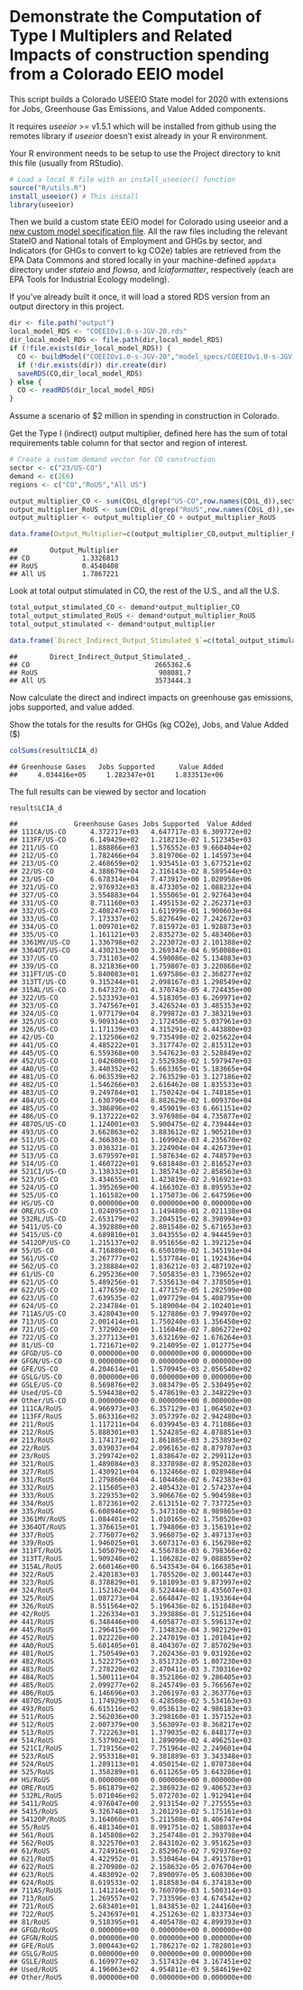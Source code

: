# Demonstrate the Computation of Type I Multiplers and Related Impacts of construction spending from a Colorado EEIO model

This script builds a Colorado USEEIO State model for 2020 with
extensions for Jobs, Greenhouse Gas Emissions, and Value Added
components.

It requires *useeior* \>= v1.5.1 which will be installed from github
using the remotes library if *useeior* doesn’t exist already in your R
environment.

Your R environment needs to be setup to use the Project directory to
knit this file (usually from RStudio).

``` r
# Load a local R file with an install_useeior() function
source("R/utils.R")
install_useeior() # This install
library(useeior)
```

Then we build a custom state EEIO model for Colorado using useeior and a
[new custom model specification
file](model_specs/COEEIOv1.0-s-JGV-20.yml). All the raw files including
the relevant StateIO and National totals of Employment and GHGs by
sector, and Indicators (for GHGs to convert to kg CO2e) tables are
retrieved from the EPA Data Commons and stored locally in your
machine-defined `appdata` directory under *stateio* and *flowsa*, and
*lciaformatter*, respectively (each are EPA Tools for Industrial Ecology
modeling).

If you’ve already built it once, it will load a stored RDS version from
an output directory in this project.

``` r
dir <- file.path("output")
local_model_RDS <- "COEEIOv1.0-s-JGV-20.rds"
dir_local_model_RDS <- file.path(dir,local_model_RDS)
if (!file.exists(dir_local_model_RDS)) {
  CO <- buildModel("COEEIOv1.0-s-JGV-20","model_specs/COEEIOv1.0-s-JGV-20.yml")  
  if (!dir.exists(dir)) dir.create(dir)
  saveRDS(CO,dir_local_model_RDS)
} else {
  CO <- readRDS(dir_local_model_RDS)
}
```

Assume a scenario of \$2 million in spending in construction in
Colorado.

Get the Type I (indirect) output multiplier, defined here has the sum of
total requirements table column for that sector and region of interest.

``` r
# Create a custom demand vector for CO construction
sector <- c("23/US-CO")
demand <- c(2E6)
regions <- c("CO","RoUS","All US")

output_multiplier_CO <- sum(CO$L_d[grep("US-CO",row.names(CO$L_d)),sector])
output_multiplier_RoUS <- sum(CO$L_d[grep("RoUS",row.names(CO$L_d)),sector])
output_multiplier <- output_multiplier_CO + output_multiplier_RoUS

data.frame(Output_Multiplier=c(output_multiplier_CO,output_multiplier_RoUS,output_multiplier), row.names=regions)
```

    ##        Output_Multiplier
    ## CO             1.3326813
    ## RoUS           0.4540408
    ## All US         1.7867221

Look at total output stimulated in CO, the rest of the U.S., and all the
U.S.

``` r
total_output_stimulated_CO <- demand*output_multiplier_CO
total_output_stimulated_RoUS <- demand*output_multiplier_RoUS
total_output_stimulated <- demand*output_multiplier

data.frame(`Direct_Indirect_Output_Stimulated_$`=c(total_output_stimulated_CO,total_output_stimulated_RoUS,total_output_stimulated), row.names=regions)
```

    ##        Direct_Indirect_Output_Stimulated_.
    ## CO                               2665362.6
    ## RoUS                              908081.7
    ## All US                           3573444.3

Now calculate the direct and indirect impacts on greenhouse gas
emissions, jobs supported, and value added.

Show the totals for the results for GHGs (kg CO2e), Jobs, and Value
Added (\$)

``` r
colSums(result$LCIA_d)
```

    ## Greenhouse Gases   Jobs Supported      Value Added 
    ##     4.034416e+05     1.282347e+01     1.833513e+06

The full results can be viewed by sector and location

``` r
result$LCIA_d
```

    ##              Greenhouse Gases Jobs Supported  Value Added
    ## 111CA/US-CO      4.372717e+03   4.647717e-03 6.309772e+02
    ## 113FF/US-CO      6.149429e+02   1.218213e-02 1.512345e+03
    ## 211/US-CO        1.888866e+03   1.576552e-03 9.660404e+02
    ## 212/US-CO        1.782466e+04   3.819706e-02 1.145973e+04
    ## 213/US-CO        2.468659e+02   1.935451e-03 3.677521e+02
    ## 22/US-CO         4.388679e+04   2.316143e-02 8.589544e+03
    ## 23/US-CO         6.678314e+04   7.473917e+00 1.020958e+06
    ## 321/US-CO        2.976932e+03   8.473305e-02 1.088232e+04
    ## 327/US-CO        3.554883e+04   1.555065e-01 2.927643e+04
    ## 331/US-CO        8.711160e+03   1.495153e-02 2.262371e+03
    ## 332/US-CO        2.408247e+03   1.611999e-01 1.900603e+04
    ## 333/US-CO        7.173337e+02   5.827649e-02 7.242672e+03
    ## 334/US-CO        1.009701e+02   7.815972e-03 1.928873e+03
    ## 335/US-CO        1.161121e+03   2.835273e-02 5.483406e+03
    ## 3361MV/US-CO     1.336798e+02   2.223072e-03 2.101388e+02
    ## 3364OT/US-CO     4.430213e+00   3.269347e-04 6.950088e+01
    ## 337/US-CO        3.731103e+02   4.590086e-02 5.134083e+03
    ## 339/US-CO        8.321836e+00   1.759807e-03 3.220868e+02
    ## 311FT/US-CO      5.840083e+01   1.697586e-03 2.368277e+02
    ## 313TT/US-CO      9.315244e+01   2.098167e-03 1.298549e+02
    ## 315AL/US-CO      3.647327e-01   4.370743e-05 4.724435e+00
    ## 322/US-CO        2.523393e+03   4.518305e-03 6.269971e+02
    ## 323/US-CO        3.747567e+01   3.426524e-03 3.485353e+02
    ## 324/US-CO        1.977179e+04   8.799872e-03 7.383219e+03
    ## 325/US-CO        9.909314e+03   2.172450e-02 5.037961e+03
    ## 326/US-CO        1.171139e+03   4.315291e-02 6.443880e+03
    ## 42/US-CO         2.132506e+02   9.735498e-02 2.025622e+04
    ## 441/US-CO        4.485222e+01   3.317747e-02 2.815312e+03
    ## 445/US-CO        6.559368e+00   3.547623e-03 2.528849e+02
    ## 452/US-CO        1.042600e+01   2.552938e-02 1.597947e+03
    ## 4A0/US-CO        3.440352e+02   5.663365e-01 5.183665e+04
    ## 481/US-CO        6.063539e+02   2.763529e-03 3.127186e+02
    ## 482/US-CO        1.546266e+03   2.616462e-08 1.835533e+03
    ## 483/US-CO        9.249784e+01   1.750242e-04 1.748185e+01
    ## 484/US-CO        1.630790e+04   8.882629e-02 1.009370e+04
    ## 485/US-CO        3.386896e+02   9.459019e-03 6.661151e+02
    ## 486/US-CO        9.137222e+02   3.976986e-04 4.735877e+02
    ## 487OS/US-CO      1.124001e+03   5.900475e-02 4.739444e+03
    ## 493/US-CO        3.662863e+02   3.883612e-02 1.905210e+03
    ## 511/US-CO        4.366303e-01   1.169902e-03 4.235670e+02
    ## 512/US-CO        3.036321e-01   3.224904e-04 4.426739e+01
    ## 513/US-CO        3.679597e+01   1.587634e-02 4.748579e+03
    ## 514/US-CO        1.460722e+01   9.681848e-03 2.816527e+03
    ## 521CI/US-CO      3.138332e+01   1.385743e-02 2.858563e+03
    ## 523/US-CO        3.434655e+01   1.423819e-02 2.916921e+03
    ## 524/US-CO        1.395269e+00   4.166302e-03 8.895953e+02
    ## 525/US-CO        1.161582e+00   1.175073e-06 2.647596e+00
    ## HS/US-CO         0.000000e+00   0.000000e+00 0.000000e+00
    ## ORE/US-CO        1.024095e+03   1.149480e-01 2.021138e+04
    ## 532RL/US-CO      2.653179e+02   3.204515e-02 8.398994e+03
    ## 5411/US-CO       4.392880e+00   2.801548e-02 5.671653e+03
    ## 5415/US-CO       4.689810e+01   3.043555e-02 4.944459e+03
    ## 5412OP/US-CO     1.215137e+02   8.951656e-02 1.392125e+04
    ## 55/US-CO         4.716880e+01   6.650109e-02 1.345191e+04
    ## 561/US-CO        3.267777e+02   1.537784e-01 1.192436e+04
    ## 562/US-CO        3.238884e+02   1.836212e-03 2.487192e+02
    ## 61/US-CO         6.295236e+00   7.505835e-03 1.739652e+02
    ## 621/US-CO        5.489256e-01   7.535613e-04 7.378505e+01
    ## 622/US-CO        1.477659e-02   1.477157e-05 1.282599e+00
    ## 623/US-CO        7.639535e-02   1.097729e-04 5.408795e+00
    ## 624/US-CO        2.234784e-01   5.189004e-04 2.102401e+01
    ## 711AS/US-CO      3.428043e+00   5.127886e-03 7.994970e+02
    ## 713/US-CO        2.001414e+01   1.750240e-03 1.356450e+02
    ## 721/US-CO        7.372902e+00   1.116046e-02 7.806272e+02
    ## 722/US-CO        3.277113e+01   3.632169e-02 1.676264e+03
    ## 81/US-CO         1.721671e+02   9.214095e-02 1.012775e+04
    ## GFGD/US-CO       0.000000e+00   0.000000e+00 0.000000e+00
    ## GFGN/US-CO       0.000000e+00   0.000000e+00 0.000000e+00
    ## GFE/US-CO        4.204614e+01   1.570945e-03 2.056540e+02
    ## GSLG/US-CO       0.000000e+00   0.000000e+00 0.000000e+00
    ## GSLE/US-CO       8.569876e+02   3.083479e-05 2.530495e+02
    ## Used/US-CO       5.594438e+02   5.478619e-03 2.348229e+03
    ## Other/US-CO      0.000000e+00   0.000000e+00 0.000000e+00
    ## 111CA/RoUS       4.966973e+03   6.357129e-03 1.064502e+03
    ## 113FF/RoUS       5.863316e+02   3.057397e-02 2.942480e+03
    ## 211/RoUS         1.117211e+04   6.039945e-03 4.711086e+03
    ## 212/RoUS         5.888301e+03   1.524285e-02 4.878851e+03
    ## 213/RoUS         3.174171e+02   1.861885e-03 3.253893e+02
    ## 22/RoUS          3.039037e+04   2.096163e-02 8.879707e+03
    ## 23/RoUS          3.299742e+02   1.838647e-02 2.299112e+03
    ## 321/RoUS         1.489084e+03   8.337898e-02 8.952028e+03
    ## 327/RoUS         1.430921e+04   6.132466e-02 1.028948e+04
    ## 331/RoUS         1.279860e+04   4.104468e-02 6.742383e+03
    ## 332/RoUS         2.115605e+03   2.405432e-01 2.574237e+04
    ## 333/RoUS         3.229353e+02   3.906676e-02 5.904598e+03
    ## 334/RoUS         1.872361e+02   2.613151e-02 7.737725e+03
    ## 335/RoUS         6.608946e+02   5.347310e-02 8.989865e+03
    ## 3361MV/RoUS      1.084401e+02   1.010165e-02 1.750520e+03
    ## 3364OT/RoUS      1.376615e+01   1.794806e-03 3.156191e+02
    ## 337/RoUS         2.776077e+02   3.966075e-02 3.497137e+03
    ## 339/RoUS         1.946025e+01   3.607317e-03 6.156298e+02
    ## 311FT/RoUS       1.505079e+02   4.556783e-03 6.798366e+02
    ## 313TT/RoUS       1.909240e+02   1.106282e-02 9.088859e+02
    ## 315AL/RoUS       2.660146e+00   6.543543e-04 6.166385e+01
    ## 322/RoUS         2.420183e+03   1.785520e-02 3.001447e+03
    ## 323/RoUS         8.378829e+01   9.181093e-03 9.873997e+02
    ## 324/RoUS         1.152162e+04   8.522444e-03 8.435607e+03
    ## 325/RoUS         1.087273e+04   2.664847e-02 1.193364e+04
    ## 326/RoUS         8.551564e+02   5.196436e-02 6.151848e+03
    ## 42/RoUS          1.226334e+03   3.393886e-01 7.512516e+04
    ## 441/RoUS         6.348446e+00   4.605877e-03 5.596137e+02
    ## 445/RoUS         1.296415e+00   7.134832e-04 3.982129e+01
    ## 452/RoUS         1.022220e+00   2.247019e-03 1.201041e+02
    ## 4A0/RoUS         5.601405e+01   8.404307e-02 7.857029e+03
    ## 481/RoUS         1.750549e+03   7.202436e-03 9.031926e+02
    ## 482/RoUS         1.522275e+03   3.851732e-05 1.807230e+03
    ## 483/RoUS         7.278220e+02   2.470411e-03 3.730316e+02
    ## 484/RoUS         1.500111e+04   8.352186e-02 9.286405e+03
    ## 485/RoUS         2.099277e+02   8.245749e-03 5.766567e+02
    ## 486/RoUS         6.146696e+03   3.206197e-03 2.363776e+03
    ## 487OS/RoUS       1.174929e+03   6.428508e-02 5.534163e+03
    ## 493/RoUS         6.615116e+02   9.053613e-02 4.986183e+03
    ## 511/RoUS         2.562036e+00   3.298160e-03 1.357152e+03
    ## 512/RoUS         2.007379e+00   3.563097e-03 8.368217e+02
    ## 513/RoUS         7.722263e+01   1.379035e-02 6.848177e+03
    ## 514/RoUS         3.537902e+01   1.289090e-02 4.496251e+03
    ## 521CI/RoUS       1.719156e+02   7.751964e-02 2.249601e+04
    ## 523/RoUS         2.953318e+01   9.381889e-03 3.343348e+03
    ## 524/RoUS         1.289113e+01   4.050154e-02 1.070738e+04
    ## 525/RoUS         1.358289e+01   6.611265e-05 3.643286e+01
    ## HS/RoUS          0.000000e+00   0.000000e+00 0.000000e+00
    ## ORE/RoUS         5.861879e+02   2.386923e-02 9.406523e+03
    ## 532RL/RoUS       5.071046e+02   5.072703e-02 1.912941e+04
    ## 5411/RoUS        4.976047e+00   2.913154e-02 7.275555e+03
    ## 5415/RoUS        9.326748e+01   3.201291e-02 5.175161e+03
    ## 5412OP/RoUS      3.164060e+03   5.211508e-01 8.406747e+04
    ## 55/RoUS          6.481340e+01   8.991751e-02 1.588037e+04
    ## 561/RoUS         8.145808e+02   3.254748e-01 2.393798e+04
    ## 562/RoUS         8.322570e+03   2.843102e-02 3.951625e+03
    ## 61/RoUS          4.724916e+01   2.852967e-02 7.929376e+02
    ## 621/RoUS         4.422952e-01   3.530464e-04 3.491578e+01
    ## 622/RoUS         8.270980e-02   2.158632e-05 2.076704e+00
    ## 623/RoUS         4.483092e-02   7.890097e-05 3.608306e+00
    ## 624/RoUS         8.619533e-02   1.818583e-04 6.374183e+00
    ## 711AS/RoUS       1.141214e+01   9.760709e-03 1.500314e+03
    ## 713/RoUS         1.269557e+02   7.733596e-03 4.674542e+02
    ## 721/RoUS         2.683401e+01   1.843853e-02 1.244160e+03
    ## 722/RoUS         5.243697e+01   4.251263e-02 1.833734e+03
    ## 81/RoUS          9.518395e+01   4.405478e-02 4.899393e+03
    ## GFGD/RoUS        0.000000e+00   0.000000e+00 0.000000e+00
    ## GFGN/RoUS        0.000000e+00   0.000000e+00 0.000000e+00
    ## GFE/RoUS         3.800443e+02   1.786217e-02 1.782801e+03
    ## GSLG/RoUS        0.000000e+00   0.000000e+00 0.000000e+00
    ## GSLE/RoUS        6.169977e+02   3.517432e-04 3.167451e+02
    ## Used/RoUS        4.196063e+02   4.954811e-03 9.584619e+02
    ## Other/RoUS       0.000000e+00   0.000000e+00 0.000000e+00
